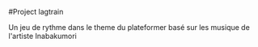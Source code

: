 #Project lagtrain

Un jeu de rythme dans le theme du plateformer basé sur les musique de l'artiste Inabakumori

